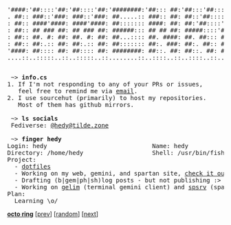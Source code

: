 <pre>

'####:'##::::'##:'##::::'##:'########:'##::: ##:'##:::'##::::'###::::'########::
. ##:: ###::'###: ###::'###: ##.....:: ###:: ##: ##::'##::::'## ##::: ##.... ##:
: ##:: ####'####: ####'####: ##::::::: ####: ##: ##:'##::::'##:. ##:: ##:::: ##:
: ##:: ## ### ##: ## ### ##: ######::: ## ## ##: #####::::'##:::. ##: ########::
: ##:: ##. #: ##: ##. #: ##: ##...:::: ##. ####: ##. ##::: #########: ##.. ##:::
: ##:: ##:.:: ##: ##:.:: ##: ##::::::: ##:. ###: ##:. ##:: ##.... ##: ##::. ##::
'####: ##:::: ##: ##:::: ##: ########: ##::. ##: ##::. ##: ##:::: ##: ##:::. ##:
....::..:::::..::..:::::..::........::..::::..::..::::..::..:::::..::..:::::..::

</pre>

<pre>
 ~> <strong>info.cs</strong>
1. If I'm not responding to any of your PRs or issues,
   feel free to remind me via <a href="winjiz107@gmail.com">email</a>.
2. I use sourcehut (primarily) to host my repositories.
   Most of them has github mirrors.
 
 ~> <strong>ls socials</strong>
 Fediverse: <a href="https://tilde.zone/@hedy">@hedy@tilde.zone</a>

 ~> <strong>finger hedy</strong>
Login: hedy                             Name: hedy
Directory: /home/hedy                   Shell: /usr/bin/fish
Project:
  - <a href="https://github.com/hedyhli/dotfiles">dotfiles</a>
  - Working on my web, gemini, and spartan site, <a href="https://hedy.tilde.cafe">check it out</a>!
  - Drafting (b|gem|ph|sh)log posts - but not publishing :>
  - Working on <a href="https://github.com/hedyhli/gelim">gelim</a> (terminal gemini client) and <a href="https://github.com/hedyhli/spsrv">spsrv</a> (spartan server).
Plan:
  Learning \o/
</pre>

[**octo ring**](https://octo-ring.com/)
[[prev](https://octo-ring.com/p/hedyhli/prev)]  [[random](https://octo-ring.com/p/hedyhli/random)]  [[next](https://octo-ring.com/p/hedyhli/next)]

<!-- is my profile readme not mobile-friendly? I'd love to improve. let me know your suggestions -->
